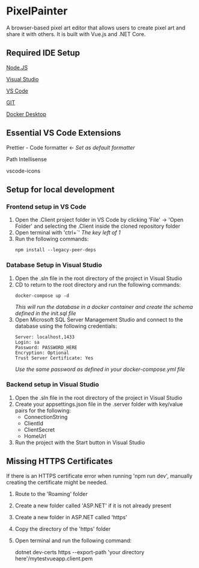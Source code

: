# PixelPainter

A browser-based pixel art editor that allows users to create pixel art and share it with others. It is built with Vue.js and .NET Core.

## Required IDE Setup

[Node.JS](https://nodejs.org/en)

[Visual Studio](https://visualstudio.microsoft.com/)

[VS Code](https://code.visualstudio.com/)

[GIT](https://git-scm.com/downloads)

[Docker Desktop](https://www.docker.com/get-started/)

## Essential VS Code Extensions

Prettier - Code formatter <- *Set as default formatter*

Path Intellisense

vscode-icons

## Setup for local development

### Frontend setup in VS Code

1. Open the .Client project folder in VS Code by clicking 'File' -> 'Open Folder' and selecting the .Client inside the cloned repository folder
1. Open terminal with 'ctrl+`' *The key left of 1*
1. Run the following commands:
	```
	npm install --legacy-peer-deps
	```

### Database Setup in Visual Studio
1. Open the .sln file in the root directory of the project in Visual Studio
1. CD to return to the root directory and run the following commands:
	```
	docker-compose up -d
	```
	*This will run the database in a docker container and create the schema defined in the init.sql file*
1. Open Microsoft SQL Server Management Studio and connect to the database using the following credentials:
	```
	Server: localhost,1433
	Login: sa
	Password: PASSWORD_HERE
	Encryption: Optional
	Trust Server Certificate: Yes
	```
	*Use the same password as defined in your docker-compose.yml file*

### Backend setup in Visual Studio

1. Open the .sln file in the root directory of the project in Visual Studio
1. Create your appsettings.json file in the .server folder with key/value pairs for the following:
	- ConnectionString
	- ClientId
	- ClientSecret
	- HomeUrl
1. Run the project with the Start button in Visual Studio

## Missing HTTPS Certificates

If there is an HTTPS certificate error when running 'npm run dev', manually creating the certificate might be needed.

1. Route to the 'Roaming' folder
2. Create a new folder called 'ASP.NET' if it is not already present
3. Create a new folder in ASP.NET called 'https'
4. Copy the directory of the 'https' folder
5. Open terminal and run the following command:
	
	dotnet dev-certs https --export-path 'your directory here'/mytestvueapp.client.pem 
	
